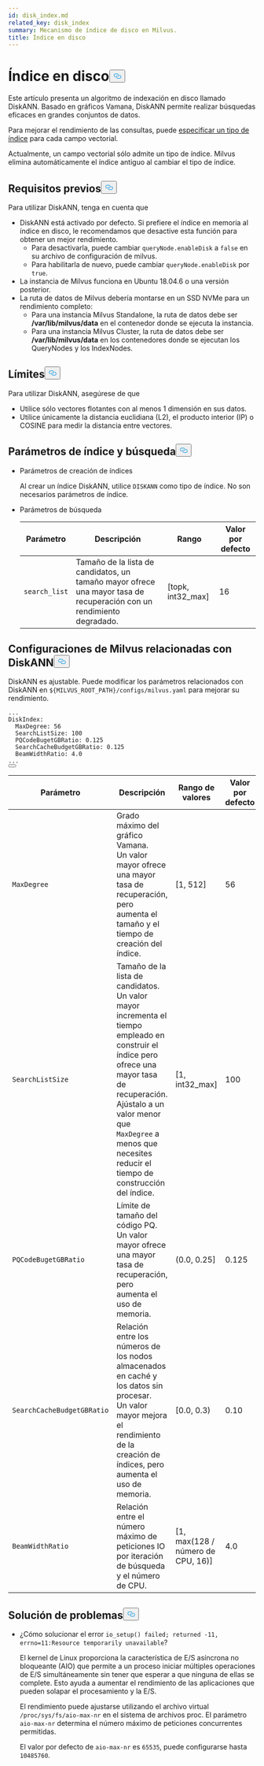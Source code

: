 ```yaml
---
id: disk_index.md
related_key: disk_index
summary: Mecanismo de índice de disco en Milvus.
title: Índice en disco
---
```

<h1 id="On-disk-Index" class="common-anchor-header">Índice en disco<button data-href="#On-disk-Index" class="anchor-icon" translate="no">
      <svg translate="no"
        aria-hidden="true"
        focusable="false"
        height="20"
        version="1.1"
        viewBox="0 0 16 16"
        width="16"
      >
        <path
          fill="#0092E4"
          fill-rule="evenodd"
          d="M4 9h1v1H4c-1.5 0-3-1.69-3-3.5S2.55 3 4 3h4c1.45 0 3 1.69 3 3.5 0 1.41-.91 2.72-2 3.25V8.59c.58-.45 1-1.27 1-2.09C10 5.22 8.98 4 8 4H4c-.98 0-2 1.22-2 2.5S3 9 4 9zm9-3h-1v1h1c1 0 2 1.22 2 2.5S13.98 12 13 12H9c-.98 0-2-1.22-2-2.5 0-.83.42-1.64 1-2.09V6.25c-1.09.53-2 1.84-2 3.25C6 11.31 7.55 13 9 13h4c1.45 0 3-1.69 3-3.5S14.5 6 13 6z"
        ></path>
      </svg>
    </button></h1><p>Este artículo presenta un algoritmo de indexación en disco llamado DiskANN. Basado en gráficos Vamana, DiskANN permite realizar búsquedas eficaces en grandes conjuntos de datos.</p>
<p>Para mejorar el rendimiento de las consultas, puede <a href="/docs/es/index-vector-fields.md">especificar un tipo de índice</a> para cada campo vectorial.</p>
<div class="alert note"> 
Actualmente, un campo vectorial sólo admite un tipo de índice. Milvus elimina automáticamente el índice antiguo al cambiar el tipo de índice.</div>
<h2 id="Prerequisites" class="common-anchor-header">Requisitos previos<button data-href="#Prerequisites" class="anchor-icon" translate="no">
      <svg translate="no"
        aria-hidden="true"
        focusable="false"
        height="20"
        version="1.1"
        viewBox="0 0 16 16"
        width="16"
      >
        <path
          fill="#0092E4"
          fill-rule="evenodd"
          d="M4 9h1v1H4c-1.5 0-3-1.69-3-3.5S2.55 3 4 3h4c1.45 0 3 1.69 3 3.5 0 1.41-.91 2.72-2 3.25V8.59c.58-.45 1-1.27 1-2.09C10 5.22 8.98 4 8 4H4c-.98 0-2 1.22-2 2.5S3 9 4 9zm9-3h-1v1h1c1 0 2 1.22 2 2.5S13.98 12 13 12H9c-.98 0-2-1.22-2-2.5 0-.83.42-1.64 1-2.09V6.25c-1.09.53-2 1.84-2 3.25C6 11.31 7.55 13 9 13h4c1.45 0 3-1.69 3-3.5S14.5 6 13 6z"
        ></path>
      </svg>
    </button></h2><p>Para utilizar DiskANN, tenga en cuenta que</p>
<ul>
<li>DiskANN está activado por defecto. Si prefiere el índice en memoria al índice en disco, le recomendamos que desactive esta función para obtener un mejor rendimiento.<ul>
<li>Para desactivarla, puede cambiar <code translate="no">queryNode.enableDisk</code> a <code translate="no">false</code> en su archivo de configuración de milvus.</li>
<li>Para habilitarla de nuevo, puede cambiar <code translate="no">queryNode.enableDisk</code> por <code translate="no">true</code>.</li>
</ul></li>
<li>La instancia de Milvus funciona en Ubuntu 18.04.6 o una versión posterior.</li>
<li>La ruta de datos de Milvus debería montarse en un SSD NVMe para un rendimiento completo:<ul>
<li>Para una instancia Milvus Standalone, la ruta de datos debe ser <strong>/var/lib/milvus/data</strong> en el contenedor donde se ejecuta la instancia.</li>
<li>Para una instancia Milvus Cluster, la ruta de datos debe ser <strong>/var/lib/milvus/data</strong> en los contenedores donde se ejecutan los QueryNodes y los IndexNodes.</li>
</ul></li>
</ul>
<h2 id="Limits" class="common-anchor-header">Límites<button data-href="#Limits" class="anchor-icon" translate="no">
      <svg translate="no"
        aria-hidden="true"
        focusable="false"
        height="20"
        version="1.1"
        viewBox="0 0 16 16"
        width="16"
      >
        <path
          fill="#0092E4"
          fill-rule="evenodd"
          d="M4 9h1v1H4c-1.5 0-3-1.69-3-3.5S2.55 3 4 3h4c1.45 0 3 1.69 3 3.5 0 1.41-.91 2.72-2 3.25V8.59c.58-.45 1-1.27 1-2.09C10 5.22 8.98 4 8 4H4c-.98 0-2 1.22-2 2.5S3 9 4 9zm9-3h-1v1h1c1 0 2 1.22 2 2.5S13.98 12 13 12H9c-.98 0-2-1.22-2-2.5 0-.83.42-1.64 1-2.09V6.25c-1.09.53-2 1.84-2 3.25C6 11.31 7.55 13 9 13h4c1.45 0 3-1.69 3-3.5S14.5 6 13 6z"
        ></path>
      </svg>
    </button></h2><p>Para utilizar DiskANN, asegúrese de que</p>
<ul>
<li>Utilice sólo vectores flotantes con al menos 1 dimensión en sus datos.</li>
<li>Utilice únicamente la distancia euclidiana (L2), el producto interior (IP) o COSINE para medir la distancia entre vectores.</li>
</ul>
<h2 id="Index-and-search-settings" class="common-anchor-header">Parámetros de índice y búsqueda<button data-href="#Index-and-search-settings" class="anchor-icon" translate="no">
      <svg translate="no"
        aria-hidden="true"
        focusable="false"
        height="20"
        version="1.1"
        viewBox="0 0 16 16"
        width="16"
      >
        <path
          fill="#0092E4"
          fill-rule="evenodd"
          d="M4 9h1v1H4c-1.5 0-3-1.69-3-3.5S2.55 3 4 3h4c1.45 0 3 1.69 3 3.5 0 1.41-.91 2.72-2 3.25V8.59c.58-.45 1-1.27 1-2.09C10 5.22 8.98 4 8 4H4c-.98 0-2 1.22-2 2.5S3 9 4 9zm9-3h-1v1h1c1 0 2 1.22 2 2.5S13.98 12 13 12H9c-.98 0-2-1.22-2-2.5 0-.83.42-1.64 1-2.09V6.25c-1.09.53-2 1.84-2 3.25C6 11.31 7.55 13 9 13h4c1.45 0 3-1.69 3-3.5S14.5 6 13 6z"
        ></path>
      </svg>
    </button></h2><ul>
<li><p>Parámetros de creación de índices</p>
<p>Al crear un índice DiskANN, utilice <code translate="no">DISKANN</code> como tipo de índice. No son necesarios parámetros de índice.</p></li>
<li><p>Parámetros de búsqueda</p>
<table>
<thead>
<tr><th>Parámetro</th><th>Descripción</th><th>Rango</th><th>Valor por defecto</th></tr>
</thead>
<tbody>
<tr><td><code translate="no">search_list</code></td><td>Tamaño de la lista de candidatos, un tamaño mayor ofrece una mayor tasa de recuperación con un rendimiento degradado.</td><td>[topk, int32_max]</td><td>16</td></tr>
</tbody>
</table>
</li>
</ul>
<h2 id="DiskANN-related-Milvus-configurations" class="common-anchor-header">Configuraciones de Milvus relacionadas con DiskANN<button data-href="#DiskANN-related-Milvus-configurations" class="anchor-icon" translate="no">
      <svg translate="no"
        aria-hidden="true"
        focusable="false"
        height="20"
        version="1.1"
        viewBox="0 0 16 16"
        width="16"
      >
        <path
          fill="#0092E4"
          fill-rule="evenodd"
          d="M4 9h1v1H4c-1.5 0-3-1.69-3-3.5S2.55 3 4 3h4c1.45 0 3 1.69 3 3.5 0 1.41-.91 2.72-2 3.25V8.59c.58-.45 1-1.27 1-2.09C10 5.22 8.98 4 8 4H4c-.98 0-2 1.22-2 2.5S3 9 4 9zm9-3h-1v1h1c1 0 2 1.22 2 2.5S13.98 12 13 12H9c-.98 0-2-1.22-2-2.5 0-.83.42-1.64 1-2.09V6.25c-1.09.53-2 1.84-2 3.25C6 11.31 7.55 13 9 13h4c1.45 0 3-1.69 3-3.5S14.5 6 13 6z"
        ></path>
      </svg>
    </button></h2><p>DiskANN es ajustable. Puede modificar los parámetros relacionados con DiskANN en <code translate="no">${MILVUS_ROOT_PATH}/configs/milvus.yaml</code> para mejorar su rendimiento.</p>
<pre><code translate="no" class="language-YAML">...
DiskIndex:
  MaxDegree: 56
  SearchListSize: 100
  PQCodeBugetGBRatio: 0.125
  SearchCacheBudgetGBRatio: 0.125
  BeamWidthRatio: 4.0
...
<button class="copy-code-btn"></button></code></pre>
<table>
<thead>
<tr><th>Parámetro</th><th>Descripción</th><th>Rango de valores</th><th>Valor por defecto</th></tr>
</thead>
<tbody>
<tr><td><code translate="no">MaxDegree</code></td><td>Grado máximo del gráfico Vamana. <br/> Un valor mayor ofrece una mayor tasa de recuperación, pero aumenta el tamaño y el tiempo de creación del índice.</td><td>[1, 512]</td><td>56</td></tr>
<tr><td><code translate="no">SearchListSize</code></td><td>Tamaño de la lista de candidatos. <br/> Un valor mayor incrementa el tiempo empleado en construir el índice pero ofrece una mayor tasa de recuperación. <br/> Ajústalo a un valor menor que <code translate="no">MaxDegree</code> a menos que necesites reducir el tiempo de construcción del índice.</td><td>[1, int32_max]</td><td>100</td></tr>
<tr><td><code translate="no">PQCodeBugetGBRatio</code></td><td>Límite de tamaño del código PQ. <br/> Un valor mayor ofrece una mayor tasa de recuperación, pero aumenta el uso de memoria.</td><td>(0.0, 0.25]</td><td>0.125</td></tr>
<tr><td><code translate="no">SearchCacheBudgetGBRatio</code></td><td>Relación entre los números de los nodos almacenados en caché y los datos sin procesar. <br/> Un valor mayor mejora el rendimiento de la creación de índices, pero aumenta el uso de memoria.</td><td>[0.0, 0.3)</td><td>0.10</td></tr>
<tr><td><code translate="no">BeamWidthRatio</code></td><td>Relación entre el número máximo de peticiones IO por iteración de búsqueda y el número de CPU.</td><td>[1, max(128 / número de CPU, 16)]</td><td>4.0</td></tr>
</tbody>
</table>
<h2 id="Troubleshooting" class="common-anchor-header">Solución de problemas<button data-href="#Troubleshooting" class="anchor-icon" translate="no">
      <svg translate="no"
        aria-hidden="true"
        focusable="false"
        height="20"
        version="1.1"
        viewBox="0 0 16 16"
        width="16"
      >
        <path
          fill="#0092E4"
          fill-rule="evenodd"
          d="M4 9h1v1H4c-1.5 0-3-1.69-3-3.5S2.55 3 4 3h4c1.45 0 3 1.69 3 3.5 0 1.41-.91 2.72-2 3.25V8.59c.58-.45 1-1.27 1-2.09C10 5.22 8.98 4 8 4H4c-.98 0-2 1.22-2 2.5S3 9 4 9zm9-3h-1v1h1c1 0 2 1.22 2 2.5S13.98 12 13 12H9c-.98 0-2-1.22-2-2.5 0-.83.42-1.64 1-2.09V6.25c-1.09.53-2 1.84-2 3.25C6 11.31 7.55 13 9 13h4c1.45 0 3-1.69 3-3.5S14.5 6 13 6z"
        ></path>
      </svg>
    </button></h2><ul>
<li><p>¿Cómo solucionar el error <code translate="no">io_setup() failed; returned -11, errno=11:Resource temporarily unavailable</code>?</p>
<p>El kernel de Linux proporciona la característica de E/S asíncrona no bloqueante (AIO) que permite a un proceso iniciar múltiples operaciones de E/S simultáneamente sin tener que esperar a que ninguna de ellas se complete. Esto ayuda a aumentar el rendimiento de las aplicaciones que pueden solapar el procesamiento y la E/S.</p>
<p>El rendimiento puede ajustarse utilizando el archivo virtual <code translate="no">/proc/sys/fs/aio-max-nr</code> en el sistema de archivos proc. El parámetro <code translate="no">aio-max-nr</code> determina el número máximo de peticiones concurrentes permitidas.</p>
<p>El valor por defecto de <code translate="no">aio-max-nr</code> es <code translate="no">65535</code>, puede configurarse hasta <code translate="no">10485760</code>.</p></li>
</ul>
